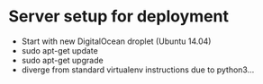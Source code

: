 Server setup for deployment
===========================

* Start with new DigitalOcean droplet (Ubuntu 14.04)
* sudo apt-get update
* sudo apt-get upgrade
* diverge from standard virtualenv instructions due to python3...
